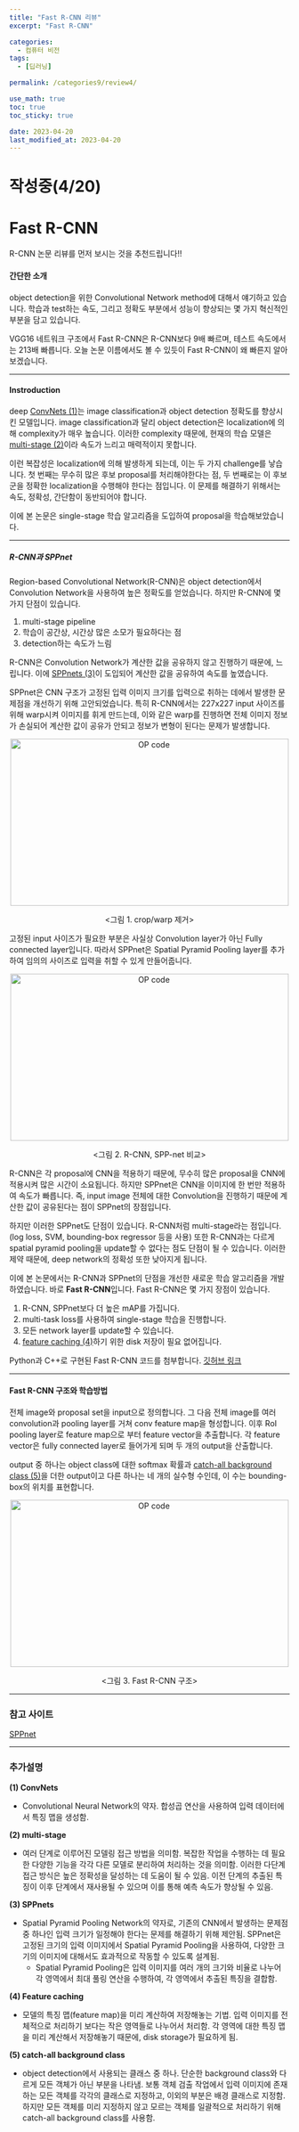 ```yaml
---
title: "Fast R-CNN 리뷰"
excerpt: "Fast R-CNN"

categories:
  - 컴퓨터 비전
tags:
  - [딥러닝]

permalink: /categories9/review4/

use_math: true
toc: true
toc_sticky: true

date: 2023-04-20
last_modified_at: 2023-04-20
---
```


# 작성중(4/20)

# Fast R-CNN

R-CNN 논문 리뷰를 먼저 보시는 것을 추천드립니다!!

#### 간단한 소개

object detection을 위한 Convolutional Network method에 대해서 얘기하고 있습니다. 학습과 test하는 속도, 그리고 정확도 부분에서 성능이 향상되는 몇 가지 혁신적인 부분을 담고 있습니다.

VGG16 네트워크 구조에서 Fast R-CNN은 R-CNN보다 9배 빠르며, 테스트 속도에서는 213배 빠릅니다. 오늘 논문 이름에서도 볼 수 있듯이 Fast R-CNN이 왜 빠른지 알아보겠습니다.

---

#### Instroduction

deep [ConvNets (1)](#추가설명)는 image classification과 object detection 정확도를 향상시킨 모델입니다. image classification과 달리 object detection은 localization에 의해 complexity가 매우 높습니다. 이러한 complexity 때문에, 현재의 학습 모델은 [multi-stage (2)](#추가설명)이라 속도가 느리고 매력적이지 못합니다. 

이런 복잡성은 localization에 의해 발생하게 되는데, 이는 두 가지 challenge를 낳습니다. 첫 번째는 무수히 많은 후보 proposal를 처리해야한다는 점, 두 번째로는 이 후보군을 정확한 localization을 수행해야 한다는 점입니다. 이 문제를 해결하기 위해서는 속도, 정확성, 간단함이 동반되어야 합니다. 

이에 본 논문은 single-stage 학습 알고리즘을 도입하여 proposal을 학습해보았습니다. 

---

##### R-CNN과 SPPnet

Region-based Convolutional Network(R-CNN)은 object detection에서 Convolution Network을 사용하여 높은 정확도를 얻었습니다. 하지만 R-CNN에 몇 가지 단점이 있습니다.

1. multi-stage pipeline
2. 학습이 공간상, 시간상 많은 소모가 필요하다는 점
3. detection하는 속도가 느림

R-CNN은 Convolution Network가 계산한 값을 공유하지 않고 진행하기 때문에, 느립니다. 이에 [SPPnets (3)](#추가설명)이 도입되어 계산한 값을 공유하여 속도를 높였습니다. 

SPPnet은 CNN 구조가 고정된 입력 이미지 크기를 입력으로 취하는 데에서 발생한 문제점을 개선하기 위해 고안되었습니다. 특히 R-CNN에서는 227x227 input 사이즈를 위해 warp시켜 이미지를 휘게 만드는데, 이와 같은 warp를 진행하면 전체 이미지 정보가 손실되어 계산한 값이 공유가 안되고 정보가 변형이 된다는 문제가 발생합니다. 

<p align="center"><img src="../../assets/images/042001.png" width="500px" height="300px" title="OP code 예시" alt="OP code" ><img></p>
<center><그림 1. crop/warp 제거></center>

고정된 input 사이즈가 필요한 부분은 사실상 Convolution layer가 아닌 Fully connected layer입니다. 따라서 SPPnet은 Spatial Pyramid Pooling layer를 추가하여 임의의 사이즈로 입력을 취할 수 있게 만들어줍니다. 

<p align="center"><img src="../../assets/images/042002.png" width="500px" height="300px" title="OP code 예시" alt="OP code" ><img></p>
<center><그림 2. R-CNN, SPP-net 비교></center>

R-CNN은 각 proposal에 CNN을 적용하기 때문에, 무수히 많은 proposal을 CNN에 적용시켜 많은 시간이 소요됩니다. 하지만 SPPnet은 CNN을 이미지에 한 번만 적용하여 속도가 빠릅니다. 즉, input image 전체에 대한 Convolution을 진행하기 때문에 계산한 값이 공유된다는 점이 SPPnet의 장점입니다. 

하지만 이러한 SPPnet도 단점이 있습니다. R-CNN처럼 multi-stage라는 점입니다.(log loss, SVM, bounding-box regressor 등을 사용) 또한 R-CNN과는 다르게 spatial pyramid pooling을 update할 수 없다는 점도 단점이 될 수 있습니다. 이러한 제약 때문에, deep network의 정확성 또한 낮아지게 됩니다. 

이에 본 논문에서는 R-CNN과 SPPnet의 단점을 개선한 새로운 학습 알고리즘을 개발하였습니다. 바로 **Fast R-CNN**입니다. Fast R-CNN은 몇 가지 장점이 있습니다.

1. R-CNN, SPPnet보다 더 높은 mAP를 가집니다. 
2. multi-task loss를 사용하여 single-stage 학습을 진행합니다.
3. 모든 network layer를 update할 수 있습니다.
4. [feature caching (4)](#추가설명)하기 위한 disk 저장이 필요 없어집니다.

Python과 C++로 구현된 Fast R-CNN 코드를 첨부합니다. [깃허브 링크](https://github.com/rbgirshick/fast-rcnn)

---

#### Fast R-CNN 구조와 학습방법

전체 image와 proposal set을 input으로 정의합니다. 그 다음 전체 image를 여러 convolution과 pooling layer를 거쳐 conv feature map을 형성합니다. 이후 RoI pooling layer로 feature map으로 부터 feature vector을 추출합니다. 각 feature vector은 fully connected layer로 들어가게 되며 두 개의 output을 산출합니다. 

output 중 하나는 object class에 대한 softmax 확률과 [catch-all background class (5)](#추가설명)을 더한 output이고 다른 하나는 네 개의 실수형 수인데, 이 수는 bounding-box의 위치를 표현합니다. 

<p align="center"><img src="../../assets/images/042003.jpg" width="500px" height="300px" title="OP code 예시" alt="OP code" ><img></p>
<center><그림 3. Fast R-CNN 구조></center>


---

### 참고 사이트

[SPPnet](https://deep-learning-study.tistory.com/445)


---


### 추가설명

**(1) ConvNets**
- Convolutional Neural Network의 약자. 합성곱 연산을 사용하여 입력 데이터에서 특징 맵을 생성함.

**(2) multi-stage**
- 여러 단계로 이루어진 모델링 접근 방법을 의미함. 복잡한 작업을 수행하는 데 필요한 다양한 기능을 각각 다른 모델로 분리하여 처리하는 것을 의미함. 이러한 다단계 접근 방식은 높은 정확성을 달성하는 데 도움이 될 수 있음. 이전 단계의 추출된 특징이 이후 단계에서 재사용될 수 있으며 이를 통해 예측 속도가 향상될 수 있음. 

**(3) SPPnets**
- Spatial Pyramid Pooling Network의 약자로, 기존의 CNN에서 발생하는 문제점 중 하나인 입력 크기가 일정해야 한다는 문제를 해결하기 위해 제안됨. SPPnet은 고정된 크기의 입력 이미지에서 Spatial Pyramid Pooling을 사용하여, 다양한 크기의 이미지에 대해서도 효과적으로 작동할 수 있도록 설계됨. 
  - Spatial Pyramid Pooling은 입력 이미지를 여러 개의 크기와 비율로 나누어 각 영역에서 최대 풀링 연산을 수행하여, 각 영역에서 추출된 특징을 결합함.

**(4) Feature caching**
- 모델의 특징 맵(feature map)을 미리 계산하여 저장해놓는 기법. 입력 이미지를 전체적으로 처리하기 보다는 작은 영역들로 나누어서 처리함. 각 영역에 대한 특징 맵을 미리 계산해서 저장해놓기 때문에, disk storage가 필요하게 됨. 

**(5) catch-all background class**
- object detection에서 사용되는 클래스 중 하나. 단순한 background class와 다르게 모든 객체가 아닌 부분을 나타냄. 보통 객체 검출 작업에서 입력 이미지에 존재하는 모든 객체를 각각의 클래스로 지정하고, 이외의 부분은 배경 클래스로 지정함. 하지만 모든 객체를 미리 지정하지 않고 모르는 객체를 일괄적으로 처리하기 위해 catch-all background class를 사용함. 